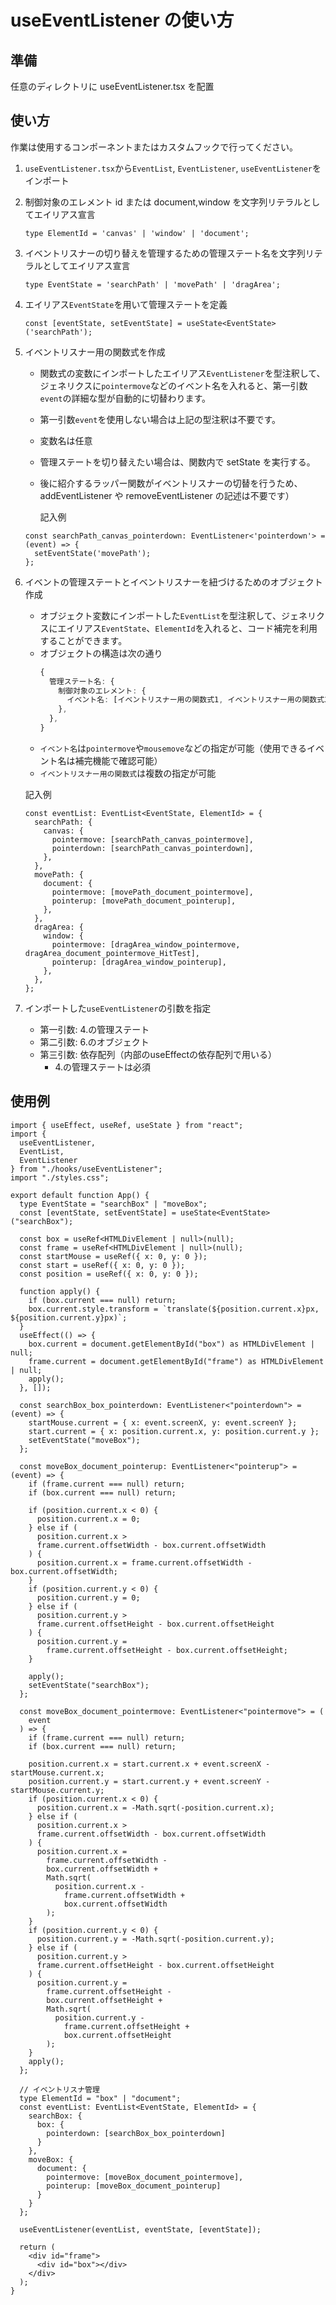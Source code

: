 # useEventListener の使い方

## 準備

任意のディレクトリに useEventListener.tsx を配置

## 使い方

作業は使用するコンポーネントまたはカスタムフックで行ってください。

1. `useEventListener.tsx`から`EventList`, `EventListener`, `useEventListener`をインポート
2. 制御対象のエレメント id または document,window を文字列リテラルとしてエイリアス宣言

   ```tsx
   type ElementId = 'canvas' | 'window' | 'document';
   ```

3. イベントリスナーの切り替えを管理するための管理ステート名を文字列リテラルとしてエイリアス宣言

   ```tsx
   type EventState = 'searchPath' | 'movePath' | 'dragArea';
   ```

4. エイリアス`EventState`を用いて管理ステートを定義

   ```tsx
   const [eventState, setEventState] = useState<EventState>('searchPath');
   ```

5. イベントリスナー用の関数式を作成

   - 関数式の変数にインポートしたエイリアス`EventListener`を型注釈して、ジェネリクスに`pointermove`などのイベント名を入れると、第一引数`event`の詳細な型が自動的に切替わります。
   - 第一引数`event`を使用しない場合は上記の型注釈は不要です。
   - 変数名は任意
   - 管理ステートを切り替えたい場合は、関数内で setState を実行する。
   - 後に紹介するラッパー関数がイベントリスナーの切替を行うため、addEventListener や removeEventListener の記述は不要です）

     記入例

   ```tsx
   const searchPath_canvas_pointerdown: EventListener<'pointerdown'> = (event) => {
     setEventState('movePath');
   };
   ```

6. イベントの管理ステートとイベントリスナーを紐づけるためのオブジェクト作成

   - オブジェクト変数にインポートした`EventList`を型注釈して、ジェネリクスにエイリアス`EventState`、`ElementId`を入れると、コード補完を利用することができます。
   - オブジェクトの構造は次の通り
     ```ts
     {
       管理ステート名: {
         制御対象のエレメント: {
           イベント名: [イベントリスナー用の関数式1, イベントリスナー用の関数式2];
         },
       },
     }
     ```
   - `イベント名`は`pointermove`や`mousemove`などの指定が可能（使用できるイベント名は補完機能で確認可能）
   - `イベントリスナー用の関数式`は複数の指定が可能

   記入例

   ```tsx
   const eventList: EventList<EventState, ElementId> = {
     searchPath: {
       canvas: {
         pointermove: [searchPath_canvas_pointermove],
         pointerdown: [searchPath_canvas_pointerdown],
       },
     },
     movePath: {
       document: {
         pointermove: [movePath_document_pointermove],
         pointerup: [movePath_document_pointerup],
       },
     },
     dragArea: {
       window: {
         pointermove: [dragArea_window_pointermove, dragArea_document_pointermove_HitTest],
         pointerup: [dragArea_window_pointerup],
       },
     },
   };
   ```

7. インポートした`useEventListener`の引数を指定
   - 第一引数: 4.の管理ステート
   - 第二引数: 6.のオブジェクト
   - 第三引数: 依存配列（内部のuseEffectの依存配列で用いる）
     - 4.の管理ステートは必須


## 使用例
```tsx
import { useEffect, useRef, useState } from "react";
import {
  useEventListener,
  EventList,
  EventListener
} from "./hooks/useEventListener";
import "./styles.css";

export default function App() {
  type EventState = "searchBox" | "moveBox";
  const [eventState, setEventState] = useState<EventState>("searchBox");

  const box = useRef<HTMLDivElement | null>(null);
  const frame = useRef<HTMLDivElement | null>(null);
  const startMouse = useRef({ x: 0, y: 0 });
  const start = useRef({ x: 0, y: 0 });
  const position = useRef({ x: 0, y: 0 });

  function apply() {
    if (box.current === null) return;
    box.current.style.transform = `translate(${position.current.x}px, ${position.current.y}px)`;
  }
  useEffect(() => {
    box.current = document.getElementById("box") as HTMLDivElement | null;
    frame.current = document.getElementById("frame") as HTMLDivElement | null;
    apply();
  }, []);

  const searchBox_box_pointerdown: EventListener<"pointerdown"> = (event) => {
    startMouse.current = { x: event.screenX, y: event.screenY };
    start.current = { x: position.current.x, y: position.current.y };
    setEventState("moveBox");
  };

  const moveBox_document_pointerup: EventListener<"pointerup"> = (event) => {
    if (frame.current === null) return;
    if (box.current === null) return;

    if (position.current.x < 0) {
      position.current.x = 0;
    } else if (
      position.current.x >
      frame.current.offsetWidth - box.current.offsetWidth
    ) {
      position.current.x = frame.current.offsetWidth - box.current.offsetWidth;
    }
    if (position.current.y < 0) {
      position.current.y = 0;
    } else if (
      position.current.y >
      frame.current.offsetHeight - box.current.offsetHeight
    ) {
      position.current.y =
        frame.current.offsetHeight - box.current.offsetHeight;
    }

    apply();
    setEventState("searchBox");
  };

  const moveBox_document_pointermove: EventListener<"pointermove"> = (
    event
  ) => {
    if (frame.current === null) return;
    if (box.current === null) return;

    position.current.x = start.current.x + event.screenX - startMouse.current.x;
    position.current.y = start.current.y + event.screenY - startMouse.current.y;
    if (position.current.x < 0) {
      position.current.x = -Math.sqrt(-position.current.x);
    } else if (
      position.current.x >
      frame.current.offsetWidth - box.current.offsetWidth
    ) {
      position.current.x =
        frame.current.offsetWidth -
        box.current.offsetWidth +
        Math.sqrt(
          position.current.x -
            frame.current.offsetWidth +
            box.current.offsetWidth
        );
    }
    if (position.current.y < 0) {
      position.current.y = -Math.sqrt(-position.current.y);
    } else if (
      position.current.y >
      frame.current.offsetHeight - box.current.offsetHeight
    ) {
      position.current.y =
        frame.current.offsetHeight -
        box.current.offsetHeight +
        Math.sqrt(
          position.current.y -
            frame.current.offsetHeight +
            box.current.offsetHeight
        );
    }
    apply();
  };

  // イベントリスナ管理
  type ElementId = "box" | "document";
  const eventList: EventList<EventState, ElementId> = {
    searchBox: {
      box: {
        pointerdown: [searchBox_box_pointerdown]
      }
    },
    moveBox: {
      document: {
        pointermove: [moveBox_document_pointermove],
        pointerup: [moveBox_document_pointerup]
      }
    }
  };

  useEventListener(eventList, eventState, [eventState]);

  return (
    <div id="frame">
      <div id="box"></div>
    </div>
  );
}

```
